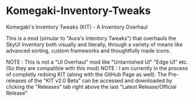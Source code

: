 # Komegaki-Inventory-Tweaks
Komegaki's Inventory Tweaks (KIT) - A Inventory Overhaul

This is a mod (simular to "Aura's Intentory Tweaks") that overhauls the SkyUI Inventory both visually and literally, through a variety of means like advanced sorting, custom frameworks and thoughtfully made icons.

NOTE : This is not a "UI Overhaul" mod like "Untarnished UI" "Edge UI" etc. (So they are compatible with this mod)
NOTE : I am currently in the process of completly redoing KIT (along with the GitHub Page as well). The Pre-releases of the "KIT v2.0 Beta" can be accessed and downloaded by clicking the "Releases" tab right above the last "Latest Release/Official Release"

